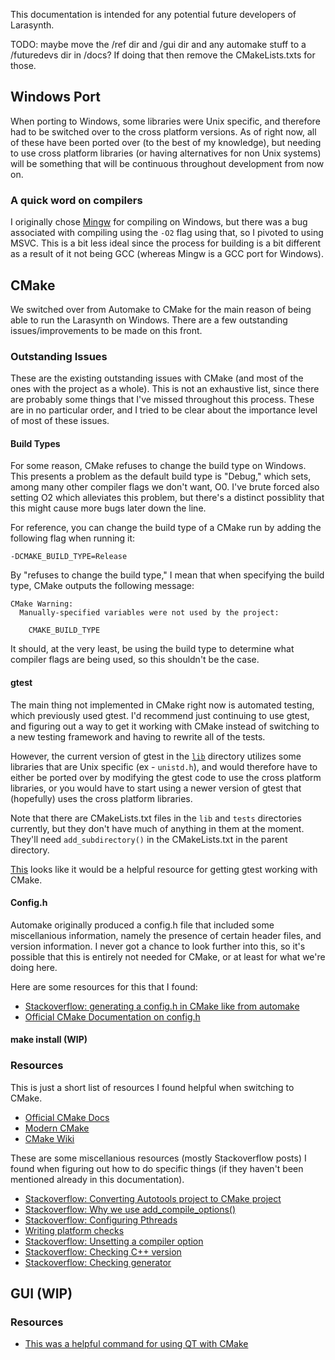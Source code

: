 This documentation is intended for any potential future developers of Larasynth.

TODO: maybe move the /ref dir and /gui dir and any automake stuff to a /futuredevs dir in /docs? If doing that then remove the CMakeLists.txts for those.

## Windows Port

When porting to Windows, some libraries were Unix specific, and therefore had to be switched over to the cross platform versions. As of right now, all of these have been ported over (to the best of my knowledge), but needing to use cross platform libraries (or having alternatives for non Unix systems) will be something that will be continuous throughout development from now on.

### A quick word on compilers

I originally chose [Mingw](https://code.visualstudio.com/docs/cpp/config-mingw) for compiling on Windows, but there was a bug associated with compiling using the `-O2` flag using that, so I pivoted to using MSVC. This is a bit less ideal since the process for building is a bit different as a result of it not being GCC (whereas Mingw is a GCC port for Windows).

## CMake

We switched over from Automake to CMake for the main reason of being able to run the Larasynth on Windows. There are a few outstanding issues/improvements to be made on this front.

### Outstanding Issues

These are the existing outstanding issues with CMake (and most of the ones with the project as a whole). This is not an exhaustive list, since there are probably some things that I've missed throughout this process. These are in no particular order, and I tried to be clear about the importance level of most of these issues.

#### Build Types 

For some reason, CMake refuses to change the build type on Windows. This presents a problem as the default build type is "Debug," which sets, among many other compiler flags we don't want, O0. I've brute forced also setting O2 which alleviates this problem, but there's a distinct possiblity that this might cause more bugs later down the line.

For reference, you can change the build type of a CMake run by adding the following flag when running it:

```nohighlight
-DCMAKE_BUILD_TYPE=Release
```

By "refuses to change the build type," I mean that when specifying the build type, CMake outputs the following message:

```nohighlight
CMake Warning:
  Manually-specified variables were not used by the project:

    CMAKE_BUILD_TYPE
```

It should, at the very least, be using the build type to determine what compiler flags are being used, so this shouldn't be the case.

#### gtest

The main thing not implemented in CMake right now is automated testing, which previously used gtest. I'd recommend just continuing to use gtest, and figuring out a way to get it working with CMake instead of switching to a new testing framework and having to rewrite all of the tests.

However, the current version of gtest in the [`lib`](lib/) directory utilizes some libraries that are Unix specific (ex - `unistd.h`), and would therefore have to either be ported over by modifying the gtest code to use the cross platform libraries, or you would have to start using a newer version of gtest that (hopefully) uses the cross platform libraries.

Note that there are CMakeLists.txt files in the `lib` and `tests` directories currently, but they don't have much of anything in them at the moment. They'll need `add_subdirectory()` in the CMakeLists.txt in the parent directory.

[This](https://cliutils.gitlab.io/modern-cmake/chapters/testing/googletest.html) looks like it would be a helpful resource for getting gtest working with CMake. 

#### Config.h

Automake originally produced a config.h file that included some miscellanious information, namely the presence of certain header files, and version information. I never got a chance to look further into this, so it's possible that this is entirely not needed for CMake, or at least for what we're doing here.

Here are some resources for this that I found:
- [Stackoverflow: generating a config.h in CMake like from automake](https://stackoverflow.com/questions/38419876/cmake-generate-config-h-like-from-autoconf)
- [Official CMake Documentation on config.h](https://cmake.org/cmake/help/v3.6/command/configure_file.html)

#### make install (WIP)



### Resources

This is just a short list of resources I found helpful when switching to CMake.

- [Official CMake Docs](https://cmake.org/cmake/help/latest/)
- [Modern CMake](https://cliutils.gitlab.io/modern-cmake/)
- [CMake Wiki](https://gitlab.kitware.com/cmake/community/-/wikis/home)

These are some miscellanious resources (mostly Stackoverflow posts) I found when figuring out how to do specific things (if they haven't been mentioned already in this documentation).

- [Stackoverflow: Converting Autotools project to CMake project](https://stackoverflow.com/questions/7132862/how-do-i-convert-an-autotools-project-to-a-cmake-project)
- [Stackoverflow: Why we use add_compile_options()](https://stackoverflow.com/questions/60622643/why-my-cmake-does-not-add-cmake-cxx-flags-debug-to-cmake-cxx-flags)
- [Stackoverflow: Configuring Pthreads](https://stackoverflow.com/questions/1620918/cmake-and-libpthread)
- [Writing platform checks](https://gitlab.kitware.com/cmake/community/-/wikis/doc/tutorials/How-To-Write-Platform-Checks)
- [Stackoverflow: Unsetting a compiler option](https://stackoverflow.com/questions/32945670/set-compiler-option-to-default-in-cmake)
- [Stackoverflow: Checking C++ version](https://stackoverflow.com/questions/10984442/how-to-detect-c11-support-of-a-compiler-with-cmake)
- [Stackoverflow: Checking generator](https://stackoverflow.com/questions/26836361/check-if-generating-a-visual-studio-solution-or-makefile-from-cmake)

## GUI (WIP)



### Resources

- [This was a helpful command for using QT with CMake](https://doc.qt.io/qt-6/qt-standard-project-setup.html)
